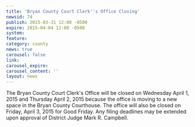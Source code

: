 ```yaml
---
title: 'Bryan County Court Clerk''s Office Closing'
newsid: 74
publish: 2015-03-31 12:00 -0500
expire: 2015-04-04 12:00 -0500
system: 
feature: 
category: county
news: true
carousel: false
link: 
carousel_expire: 
carousel_content: ''
layout: news
---
```

<p><img alt="" src="/news/img/bryan-county-courthouse.png" align="left" /> The Bryan County Court Clerk's Office will be closed on Wednesday April 1, 2015 and Thursday April 2, 2015 because the office is moving to a new space in the Bryan County Courthouse.  The office will also be closed on Friday, April 3, 2015 for Good Friday.  Any filing deadlines may be extended upon approval of District Judge Mark R. Campbell.</p>